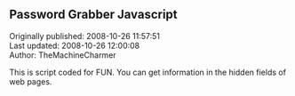 ## Password Grabber Javascript  
Originally published: 2008-10-26 11:57:51  
Last updated: 2008-10-26 12:00:08  
Author: TheMachineCharmer   
  
This is script coded for FUN.
You can get information in the hidden fields of web pages.
